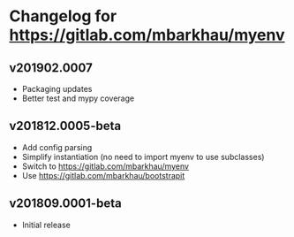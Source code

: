 # Changelog for https://gitlab.com/mbarkhau/myenv

## v201902.0007

 - Packaging updates
 - Better test and mypy coverage


## v201812.0005-beta

 - Add config parsing
 - Simplify instantiation (no need to import myenv to use subclasses)
 - Switch to https://gitlab.com/mbarkhau/myenv
 - Use https://gitlab.com/mbarkhau/bootstrapit


## v201809.0001-beta

 - Initial release
